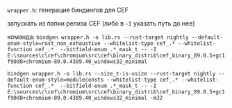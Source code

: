 `wrapper.h`: генерация биндингов для CEF

запускать из папки релиза CEF (либо в `-I` указать путь до нее)

команда: `bindgen wrapper.h -o lib.rs --rust-target nightly --default-enum-style=rust_non_exhaustive --whitelist-type cef_.* --whitelist-function cef_.*  --bitfield-enum .*_mask_t -- -I E:\sources\c\cef\chromium\src\cef\binary_distrib\cef_binary_89.0.5+gc1f90d8+chromium-89.0.4389.40_windows32_minimal`

`bindgen wrapper.h -o lib.rs --size_t-is-usize --rust-target nightly --default-enum-style=moduleconsts --whitelist-type cef_.* --whitelist-function cef_.*  --bitfield-enum .*_mask_t -- -I E:\sources\c\cef\chromium\src\cef\binary_distrib\cef_binary_89.0.5+gc1f90d8+chromium-89.0.4389.40_windows32_minimal -m32`